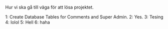 Hur vi ska gå till väga för att lösa projektet.

1: Create Database Tables for Comments and Super Admin.
2: Yes.
3: Tesing
4: lolol
5: Hell
6: haha